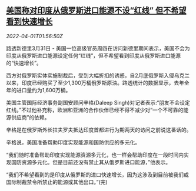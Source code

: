 <!--1648778463000-->
[美国称对印度从俄罗斯进口能源不设“红线” 但不希望看到快速增长](https://cn.reuters.com/article/us-india-ru-enr-import-0401-idCNKCS2LT2X5)
------

<div><i>2022-04-01T01:56:50Z</i></div><p>路透新德里3月31日 - 美国一位高级官员周四在访问新德里期间表示，美国不会为印度从俄罗斯进口能源设定任何“红线”，但不希望看到印度从俄罗斯进口能源的“快速增长”。</p><p>西方对俄罗斯实体实施制裁后，受到大幅折扣的诱惑，自2月底俄罗斯入侵乌克兰以来，印度已经购买了至少1,300万桶俄罗斯原油。路透统计的数据显示，去年全年的进口量约为1,600万桶。</p><p>美国主管国际经济事务副国安顾问辛格(Daleep Singh)对记者表示:“朋友不会设定红线。”不过他补充称，欧洲和亚洲的合作伙伴已经不得不减少对“一个不可靠的能源供应商”的依赖。</p><p>辛格是在俄罗斯外长拉夫罗夫抵达印度首都进行为期两天的访问之前说这番话的。</p><p>辛格说，美国准备帮助印度实现能源和国防供应的多元化。</p><p>“我们随时准备帮助印度实现能源资源多元化，也一样会帮助印度在一段时间内实现国防资源多元化。但是目前还没有禁止其从俄罗斯进口能源，”他表示。</p><p>“我们不希望看到的是印度从俄罗斯的进口快速增长，因为这涉及到目前被我们或国际制裁禁令所禁止的能源或其他出口。”(完)</p>
